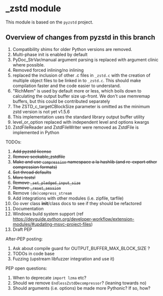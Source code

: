 # _zstd module

This module is based on the `pyzstd` project.

## Overview of changes from pyzstd in this branch

1. Compatibility shims for older Python versions are removed.
2. Multi-phase init is enabled by default
3. PyDoc_StrVar/manual argument parsing is replaced with argument clinic where possible.
4. Removed forced inlining/no inlining
5. replaced the inclusion of other .c files in `_zstd.c` with the creation of multiple object files to be linked in to `_zstd.c`. This should make compilation faster and the code easier to understand.
6. "RichMem" is used by default more or less, which boils down to calculating the output buffer size up-front. We don't use memremap buffers, but this could be contributed separately
7. The ZSTD_c_targetCBlockSize parameter is omitted as the minimum zstd version is not yet v1.5.6
8. This implementation uses the standard library output buffer utility
9. level_or_option replaced with independent level and options kwargs
10. ZstdFileReader and ZstdFileWriter were removed as ZstdFile is implemented in Python


TODOs:
1. ~~Add pyzstd license~~
2. ~~Remove seekable_zstdfile~~
3. ~~Make and use `compression` namespace a la hashlib (and re-export other compression formats)~~
4. ~~Set thread defaults~~
5. ~~More tests!~~
6. ~~Remove `_set_pledged_input_size`~~
7. ~~Remove `_reset_session`~~
8. Remove `(de)compress_stream`
9. Add integrations with other modules (i.e. zipfile, tarfile)
10. Go over class __init__/class docs to see if they should be refactored
11. Documentation
12. Windows build system support (ref https://devguide.python.org/developer-workflow/extension-modules/#updating-msvc-project-files)
13. Draft PEP

After-PEP posting:
1. Ask about compile guard for OUTPUT_BUFFER_MAX_BLOCK_SIZE ?
2. TODOs in code base
3. Fuzzing (upstream libfuzzer integration and use it)

PEP open questions:
1. When to deprecate `import lzma` etc?
2. Should we remove `EndlessZstdDecompressor`? (leaning towards no)
3. Should arguments (i.e. options) be made more Pythonic? If so, how?
